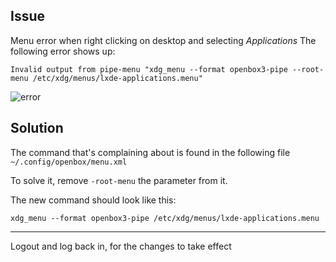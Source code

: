 ## Issue

Menu error when right clicking on desktop and selecting *Applications*
The following error shows up:

`Invalid output from pipe-menu "xdg_menu --format openbox3-pipe --root-menu /etc/xdg/menus/lxde-applications.menu"`

![error](https://i.imgur.com/gtc7r6X.png)

## Solution

The command that's complaining about is found in the following file `~/.config/openbox/menu.xml`

To solve it, remove `-root-menu` the parameter from it.

The new command should look like this:

`xdg_menu --format openbox3-pipe /etc/xdg/menus/lxde-applications.menu`

---

Logout and log back in, for the changes to take effect